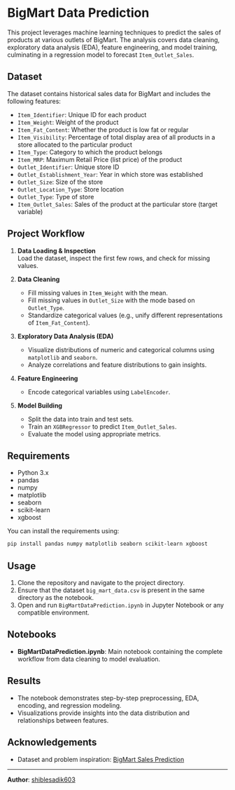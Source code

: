 # BigMart Data Prediction

This project leverages machine learning techniques to predict the sales of products at various outlets of BigMart. The analysis covers data cleaning, exploratory data analysis (EDA), feature engineering, and model training, culminating in a regression model to forecast `Item_Outlet_Sales`.

## Dataset

The dataset contains historical sales data for BigMart and includes the following features:

- `Item_Identifier`: Unique ID for each product
- `Item_Weight`: Weight of the product
- `Item_Fat_Content`: Whether the product is low fat or regular
- `Item_Visibility`: Percentage of total display area of all products in a store allocated to the particular product
- `Item_Type`: Category to which the product belongs
- `Item_MRP`: Maximum Retail Price (list price) of the product
- `Outlet_Identifier`: Unique store ID
- `Outlet_Establishment_Year`: Year in which store was established
- `Outlet_Size`: Size of the store
- `Outlet_Location_Type`: Store location
- `Outlet_Type`: Type of store
- `Item_Outlet_Sales`: Sales of the product at the particular store (target variable)

## Project Workflow

1. **Data Loading & Inspection**  
   Load the dataset, inspect the first few rows, and check for missing values.

2. **Data Cleaning**  
   - Fill missing values in `Item_Weight` with the mean.
   - Fill missing values in `Outlet_Size` with the mode based on `Outlet_Type`.
   - Standardize categorical values (e.g., unify different representations of `Item_Fat_Content`).

3. **Exploratory Data Analysis (EDA)**  
   - Visualize distributions of numeric and categorical columns using `matplotlib` and `seaborn`.
   - Analyze correlations and feature distributions to gain insights.

4. **Feature Engineering**  
   - Encode categorical variables using `LabelEncoder`.

5. **Model Building**  
   - Split the data into train and test sets.
   - Train an `XGBRegressor` to predict `Item_Outlet_Sales`.
   - Evaluate the model using appropriate metrics.

## Requirements

- Python 3.x
- pandas
- numpy
- matplotlib
- seaborn
- scikit-learn
- xgboost

You can install the requirements using:

```bash
pip install pandas numpy matplotlib seaborn scikit-learn xgboost
```

## Usage

1. Clone the repository and navigate to the project directory.
2. Ensure that the dataset `big_mart_data.csv` is present in the same directory as the notebook.
3. Open and run `BigMartDataPrediction.ipynb` in Jupyter Notebook or any compatible environment.

## Notebooks

- **BigMartDataPrediction.ipynb**: Main notebook containing the complete workflow from data cleaning to model evaluation.

## Results

- The notebook demonstrates step-by-step preprocessing, EDA, encoding, and regression modeling.
- Visualizations provide insights into the data distribution and relationships between features.

## Acknowledgements

- Dataset and problem inspiration: [BigMart Sales Prediction](https://datahack.analyticsvidhya.com/contest/practice-problem-big-mart-sales-iii/)

---

**Author**: [shiblesadik603](https://github.com/shiblesadik603)
